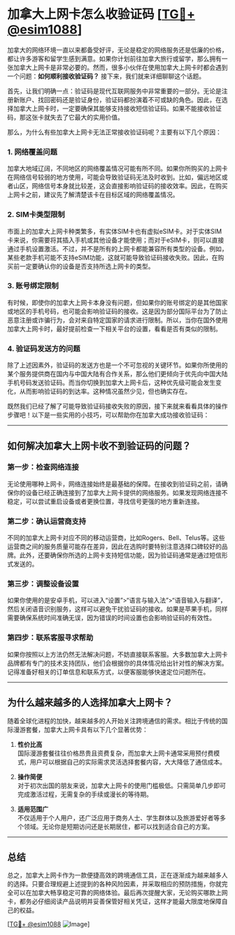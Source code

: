 # 加拿大上网卡怎么收验证码 [[TG💪+ @esim1088](https://t.me/s/esim1088)]

加拿大的网络环境一直以来都备受好评，无论是稳定的网络服务还是低廉的价格，都让许多游客和留学生感到满意。如果你计划前往加拿大旅行或留学，那么拥有一张加拿大上网卡是非常必要的。然而，很多小伙伴在使用加拿大上网卡时都会遇到一个问题：**如何顺利接收验证码？** 接下来，我们就来详细聊聊这个话题。

首先，让我们明确一点：验证码是现代互联网服务中非常重要的一部分。无论是注册新账户、找回密码还是验证身份，验证码都扮演着不可或缺的角色。因此，在选择加拿大上网卡时，一定要确保其能够支持接收短信验证码。如果不能接收验证码，那这张卡就失去了它最大的实用价值。

那么，为什么有些加拿大上网卡无法正常接收验证码呢？主要有以下几个原因：

### **1. 网络覆盖问题**
加拿大地域辽阔，不同地区的网络覆盖情况可能有所不同。如果你所购买的上网卡在网络信号较弱的地方使用，可能会导致验证码无法及时收到。比如，偏远地区或者山区，网络信号本身就比较差，这会直接影响验证码的接收效率。因此，在购买上网卡之前，建议先了解清楚该卡在目标区域的网络覆盖情况。

### **2. SIM卡类型限制**
市面上的加拿大上网卡种类繁多，有实体SIM卡也有虚拟eSIM卡。对于实体SIM卡来说，你需要将其插入手机或其他设备才能使用；而对于eSIM卡，则可以直接通过手机设置激活。不过，并不是所有的上网卡都能兼容所有类型的设备。例如，某些老款手机可能不支持eSIM功能，这就可能导致验证码接收失败。因此，在购买前一定要确认你的设备是否支持所选上网卡的类型。

### **3. 账号绑定限制**
有时候，即使你的加拿大上网卡本身没有问题，但如果你的账号绑定的是其他国家或地区的手机号码，也可能会影响验证码的接收。这是因为部分国际平台为了防止恶意注册或诈骗行为，会对来自特定国家的请求进行限制。所以，当你在国外使用加拿大上网卡时，最好提前检查一下相关平台的设置，看看是否有类似的限制。

### **4. 验证码发送方的问题**
除了上述因素外，验证码的发送方也是一个不可忽视的关键环节。如果你所使用的某个服务提供商在国内与中国大陆有合作关系，那么他们更倾向于优先向中国大陆手机号码发送验证码。而当你切换到加拿大上网卡后，这种优先级可能会发生变化，从而影响验证码的到达率。这种情况虽然少见，但也确实存在。

既然我们已经了解了可能导致验证码接收失败的原因，接下来就来看看具体的操作步骤吧！以下是一些实用的小技巧，可以帮助你在加拿大成功接收验证码：

---

## **如何解决加拿大上网卡收不到验证码的问题？**

### **第一步：检查网络连接**
无论使用哪种上网卡，网络连接始终是最基础的保障。在接收到验证码之前，请确保你的设备已经正确连接到了加拿大上网卡提供的网络服务。如果发现网络连接不稳定，可以尝试重启设备或者更换位置，寻找信号更强的地方重新连接。

### **第二步：确认运营商支持**
不同的加拿大上网卡对应不同的移动运营商，比如Rogers、Bell、Telus等。这些运营商之间的服务质量可能存在差异，因此在选购时要特别注意选择口碑较好的品牌。此外，还要确保你所选的上网卡支持短信功能，因为验证码通常是通过短信形式发送的。

### **第三步：调整设备设置**
如果你使用的是安卓手机，可以进入“设置”>“语言与输入法”>“语音输入与翻译”，然后关闭语音识别服务，这样可以避免干扰验证码的接收。如果是苹果手机，同样需要确保系统时间准确无误，因为错误的时间设置也会影响验证码的有效性。

### **第四步：联系客服寻求帮助**
如果你按照以上方法仍然无法解决问题，不妨直接联系客服。大多数加拿大上网卡品牌都有专门的技术支持团队，他们会根据你的具体情况给出针对性的解决方案。记得准备好相关的订单信息和联系方式，以便客服能够快速定位问题所在。

---

## **为什么越来越多的人选择加拿大上网卡？**

随着全球化进程的加快，越来越多的人开始关注跨境通信的需求。相比于传统的国际漫游套餐，加拿大上网卡具有以下几个显著优势：

1. **性价比高**  
   国际漫游套餐往往价格昂贵且资费复杂，而加拿大上网卡通常采用预付费模式，用户可以根据自己的实际需求灵活选择套餐内容，大大降低了通信成本。

2. **操作简便**  
   对于初次出国的朋友来说，加拿大上网卡的使用门槛极低。只需简单几步即可完成激活过程，无需复杂的手续或漫长的等待期。

3. **适用范围广**  
   不仅适用于个人用户，还广泛应用于商务人士、学生群体以及旅游爱好者等多个领域。无论你是短期访问还是长期居住，都可以找到适合自己的方案。

---

## **总结**

总之，加拿大上网卡作为一款便捷高效的跨境通信工具，正在逐渐成为越来越多人的选择。只要合理规避上述提到的各种风险因素，并采取相应的预防措施，你就完全可以在加拿大畅享稳定可靠的网络体验。最后再次提醒大家，无论购买哪款上网卡，都务必仔细阅读产品说明并妥善保管好相关凭证，这样才能最大限度地保障自己的权益。

[[TG💪+ @esim1088](https://t.me/s/esim1088) ![Image](https://i.postimg.cc/4NQfJmqS/Snipaste-2025-05-13-00-14-12.png)]
